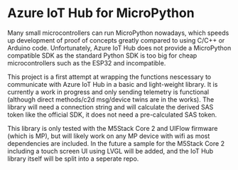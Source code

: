 # Azure IoT Hub for MicroPython

Many small microcontrollers can run MicroPython nowadays, which speeds up development of proof of concepts greatly compared to using C/C++ or Arduino code. Unfortunately, Azure IoT Hub does not provide a MicroPython compatible SDK as the standard Python SDK is too big for cheap microcontrollers such as the ESP32 and incompatible.

This project is a first attempt at wrapping the functions nescessary to communicate with Azure IoT Hub in a basic and light-weight library. It is currently a work in progress and only sending telemetry is functional (although direct methods/c2d msg/device twins are in the works). The library will need a connection string and will calculate the derived SAS token like the official SDK, it does not need a pre-calculated SAS token.

This library is only tested with the M5Stack Core 2 and UIFlow firmware (which is MP), but will likely work on any MP device with wifi as most dependencies are included. In the future a sample for the M5Stack Core 2 including a touch screen UI using LVGL will be added, and the IoT Hub library itself will be split into a seperate repo.

